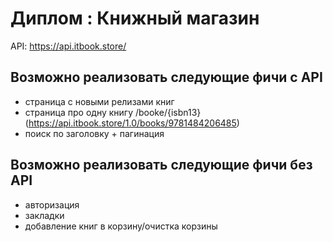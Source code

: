 # Диплом : Книжный магазин

API: <https://api.itbook.store/>

## Возможно реализовать следующие фичи с API

- страница с новыми релизами книг
- страница про одну книгу /booke/{isbn13}
  (<https://api.itbook.store/1.0/books/9781484206485>)
- поиск по заголовку + пагинация

## Возможно реализовать следующие фичи без API

- авторизация
- закладки
- добавление книг в корзину/очистка корзины
